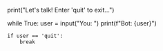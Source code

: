 print("Let's talk! Enter 'quit' to exit...")

while True:
    user = input("You: ")
    print(f"Bot: {user}")

    if user == 'quit':
        break 

